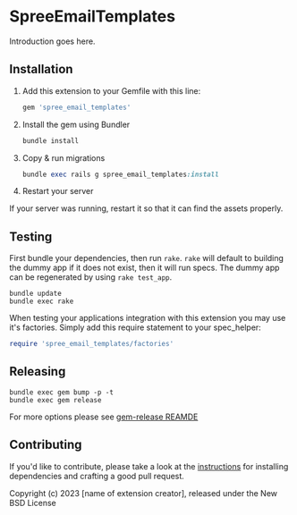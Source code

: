# SpreeEmailTemplates

Introduction goes here.

## Installation

1. Add this extension to your Gemfile with this line:

    ```ruby
    gem 'spree_email_templates'
    ```

2. Install the gem using Bundler

    ```ruby
    bundle install
    ```

3. Copy & run migrations

    ```ruby
    bundle exec rails g spree_email_templates:install
    ```

4. Restart your server

  If your server was running, restart it so that it can find the assets properly.

## Testing

First bundle your dependencies, then run `rake`. `rake` will default to building the dummy app if it does not exist, then it will run specs. The dummy app can be regenerated by using `rake test_app`.

```shell
bundle update
bundle exec rake
```

When testing your applications integration with this extension you may use it's factories.
Simply add this require statement to your spec_helper:

```ruby
require 'spree_email_templates/factories'
```

## Releasing

```shell
bundle exec gem bump -p -t
bundle exec gem release
```

For more options please see [gem-release REAMDE](https://github.com/svenfuchs/gem-release)

## Contributing

If you'd like to contribute, please take a look at the
[instructions](CONTRIBUTING.md) for installing dependencies and crafting a good
pull request.

Copyright (c) 2023 [name of extension creator], released under the New BSD License
